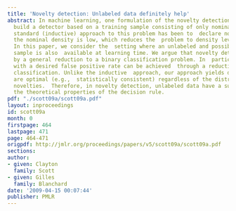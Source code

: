 ```yaml
---
title: 'Novelty detection: Unlabeled data definitely help'
abstract: In machine learning, one formulation of the novelty detection problem is  to
  build a detector based on a training sample consisting of only nominal  data. The
  standard (inductive) approach to this problem has been to  declare novelties where
  the nominal density is low, which reduces the  problem to density level set estimation.
  In this paper, we consider the  setting where an unlabeled and possibly contaminated
  sample is also  available at learning time. We argue that novelty detection is naturally  solved
  by a general reduction to a binary classification problem. In  particular, a detector
  with a desired false positive rate can be achieved  through a reduction to Neyman-Pearson
  classification. Unlike the inductive  approach, our approach yields detectors that
  are optimal (e.g.,  statistically consistent) regardless of the distribution on
  novelties.  Therefore, in novelty detection, unlabeled data have a substantial impact  on
  the theoretical properties of the decision rule.
pdf: "./scott09a/scott09a.pdf"
layout: inproceedings
id: scott09a
month: 0
firstpage: 464
lastpage: 471
page: 464-471
origpdf: http://jmlr.org/proceedings/papers/v5/scott09a/scott09a.pdf
sections: 
author:
- given: Clayton
  family: Scott
- given: Gilles
  family: Blanchard
date: '2009-04-15 00:07:44'
publisher: PMLR
---
```

